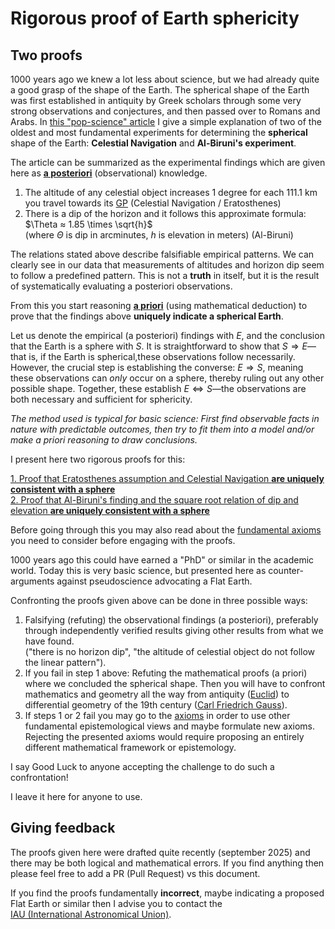 # Rigorous proof of Earth sphericity

## Two proofs

1000 years ago we knew a lot less about science, but we had already quite a
good grasp of the shape of the Earth.
The spherical shape of the Earth was first established in antiquity by
Greek scholars through some very strong observations and conjectures,
and then passed over to Romans and Arabs.
In
[this "pop-science" article](https://earthform.linnman.net/the-earth-is-a-sphere-and-it-can-easily-be-proved)
I give a simple explanation of two of the oldest and most fundamental
experiments for determining the **spherical** shape of the Earth:
**Celestial Navigation** and **Al-Biruni's experiment**.

The article can be summarized as the experimental findings which are given
here as
[**a posteriori**](https://en.wikipedia.org/wiki/A_priori_and_a_posteriori#A_posteriori)
(observational) knowledge.

1. The altitude of any celestial object increases 1 degree for each 111.1 km
you travel towards its
[GP](https://www.britannica.com/technology/ground-position)
(Celestial Navigation / Eratosthenes)
1. There is a dip of the horizon and it follows this approximate formula:
$\Theta ≈ 1.85 \times \sqrt{h}$ <br>
   (where $\Theta$ is dip in arcminutes, $h$ is elevation in meters) (Al-Biruni)

The relations stated above describe falsifiable empirical patterns.
We can clearly see in our data
that measurements of altitudes and horizon dip seem to follow a
predefined pattern.
This is not a **truth** in itself, but it is the result of systematically
evaluating a posteriori observations.

From this you start reasoning
[**a priori**](https://en.wikipedia.org/wiki/A_priori_and_a_posteriori#A_priori)
(using mathematical deduction) to prove that the
findings above **uniquely indicate a spherical Earth**.

Let us denote the empirical (a posteriori) findings with $E$,
and the conclusion that the Earth is a sphere with $S$.
It is straightforward to show that $S\Rightarrow{E}$—that is,
if the Earth is spherical,these observations follow necessarily. However,
the crucial step is establishing the converse:
$E\Rightarrow{S}$, meaning these observations can *only* occur on a sphere,
thereby ruling out any other possible shape. Together, these establish
$E\Leftrightarrow{S}$—the observations are both necessary and sufficient
for sphericity.

*The method used is typical for basic science:*
*First find observable facts in nature with predictable outcomes, then try to*
*fit them into a model and/or make a priori reasoning to draw conclusions.*

I present here two rigorous proofs for this:

[1. Proof that Eratosthenes assumption and Celestial Navigation **are uniquely consistent with a sphere**](sphere-proof.1.md)<br/>
[2. Proof that Al-Biruni's finding and the square root relation of dip and elevation
**are uniquely consistent with a sphere**](sphere-proof.2.md)

Before going through this you may also read about the
[fundamental axioms](axioms.md)
you need to consider before engaging with the proofs.

1000 years ago this could have earned a "PhD" or similar in the academic world.
Today this is very basic science,
but presented here as counter-arguments against pseudoscience advocating a
Flat Earth.

Confronting the proofs given above can be done in three possible ways:

1. Falsifying (refuting) the observational findings (a posteriori),
preferably through independently verified
results giving other results from what we have found.<br/>
("there is no horizon dip",
"the altitude of celestial object do not follow the linear pattern").
2. If you fail in step 1 above:
Refuting the mathematical proofs (a priori) where we concluded the
spherical shape. Then you will have to confront mathematics
and geometry all the way from antiquity
([Euclid](https://en.wikipedia.org/wiki/Euclid))
to differential geometry of the 19th century
([Carl Friedrich Gauss](https://en.wikipedia.org/wiki/Carl_Friedrich_Gauss)).
3. If steps 1 or 2 fail you may go to the [axioms](axioms.md) in order to
use other fundamental epistemological views and maybe formulate new axioms.  
Rejecting the presented axioms would require proposing an entirely different
mathematical framework or epistemology.

I say Good Luck to anyone accepting the challenge to do such a confrontation!

I leave it here for anyone to use.

## Giving feedback

The proofs given here were drafted quite recently (september 2025) and there
may be both logical and mathematical errors.
If you find anything then please feel free to add a PR (Pull Request) vs this
document.

If you find the proofs fundamentally **incorrect**,
maybe indicating a proposed Flat Earth or similar then I advise you to
contact the
[IAU&nbsp;(International&nbsp;Astronomical&nbsp;Union)](https://iau.org/Iau/About/Secretariat.aspx).

